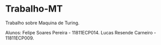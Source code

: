 # Trabalho-MT

Trabalho sobre Maquina de Turing.

Alunos: Felipe Soares Pereira   - 11811ECP014.
        Lucas Resende Carneiro  - 11811ECP009.
